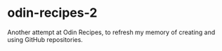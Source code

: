 # odin-recipes-2
Another attempt at Odin Recipes, to refresh my memory of creating and using GitHub repositories.
